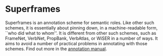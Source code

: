 Superframes
===========

Superframes is an annotation scheme for semantic roles. Like other such
schemes, it is essentially about pinning down, in a machine-readable form,
``who did what to whom''. It is different from other such schemes, such as
FrameNet, VerbNet, PropBank, VerbAtlas, or WiSER in a number of ways. It aims
to avoid a number of practical problems in annotating with those schemes. Find
out more in the [annotation
manual](https://github.com/texttheater/superframes/blob/main/doc/manual/manual.pdf).
